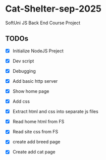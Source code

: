 # Cat-Shelter-sep-2025
SoftUni JS Back End Course Project

## TODOs

 - [x] Initialize NodeJS Preject 
 - [x] Dev script
 - [x] Debugging
 - [x] Add basic http server
 - [x] Show home page
 - [x] Add css
 - [x] Extract html and css into separate js files
 - [x] Read home html from FS
 - [x] Read site css from FS
 - [x] create add breed page
 - [x] Create add cat page
    